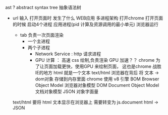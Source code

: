 ast ?  abstract syntax tree 抽象语法树

- url 输入  打开页面时  发生了什么
    WEB应用 多进程架构
    打开chrome 打开页面的时候
    启动4个进程  应用进程(pid 计算及资源调用的最小单元) 浏览器运行  
    - tab  负责一次页面渲染 
        - 一个主进程 
        - 两个子进程 
            - Network Service : http 请求进程 
            - GPU 计算 ： 高速 css 绘制,负责渲染 
                GPU 加速？？
                chrome 为了让页面加载更快，使用GPU 来绘制页面， 这也是chrome 战胜IE的地方
    html 就是一个文本 text/html
    浏览器在背后 将 文本 -> dom对象 存储到内存里面 
    chrome 使用 v8 引擎
    BOM Browser Object Model  浏览器对象模型
    DOM Document Object Model   文档对象模型
    JSON  对象字面量

    text/html 要将 html 文本显示在浏览器上 需要转变为 js.document
    html -> JSON  
